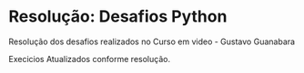 # Resolução: Desafios Python
 Resolução dos desafios realizados no Curso em video - Gustavo Guanabara

Execicios Atualizados conforme resolução.